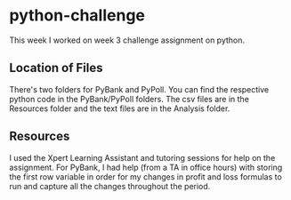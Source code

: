 # python-challenge

This week I worked on week 3 challenge assignment on python.

## Location of Files

There's two folders for PyBank and PyPoll. You can find the respective python code in the PyBank/PyPoll folders. The csv files are in the Resources folder and the text files are in the Analysis folder. 

## Resources

I used the Xpert Learning Assistant and tutoring sessions for help on the assignment. For PyBank, I had help (from a TA in office hours) with storing the first row variable in order for my changes in profit and loss formulas to run and capture all the changes throughout the period.
